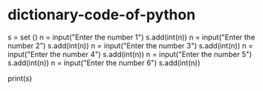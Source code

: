# dictionary-code-of-python
s = set ()
n = input("Enter the number 1")
s.add(int(n))
n = input("Enter the number 2")
s.add(int(n))
n = input("Enter the number 3")
s.add(int(n))
n = input("Enter the number 4")
s.add(int(n))
n = input("Enter the number 5")
s.add(int(n))
n = input("Enter the number 6")
s.add(int(n))

print(s)
